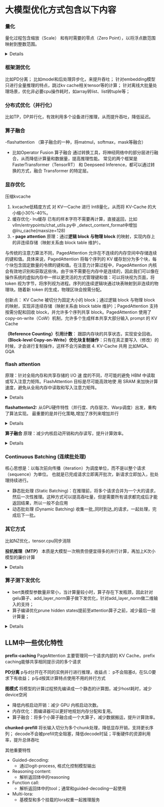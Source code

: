 # 大模型优化方式包含以下内容

### 量化
量化过程包含缩放（Scale） 和有时需要的零点（Zero Point），以将浮点数范围映射到整数范围。

<details><summary>Details</summary>
<p>
包含w8a8,w4a16,w8a16,w8a8c8(perchannel以及pertoken)
一般像w8a8都是激活层pertoken，权重层perchannel量化；一般使用对称量化，非对称对硬件都有要求，计算会变慢，但是精度提升。量化同时降低首token时延和增量推理时延。

量化中会出现的一类问题是幻觉问题，可以通过量化回退解决

优势：
模型体积减少：4bit量化可使模型大小减少75%（例如，70B模型从140GB降至35GB）。
降低内存带宽压力：读取4bit权重所需带宽是读取16bit权重的1/4。
加速计算：许多硬件（如GPU的Tensor Cores）对低精度计算有专门优化，计算速度更快。

量化中计算参考文章：https://newsletter.maartengrootendorst.com/p/a-visual-guide-to-quantization
</p>
</details>

### 框架测优化
比如PD分离；
比如model和后处理异步化，来提升吞吐；
针对embedding模型只进行全量推理的特点，跳过kv cache相关tensor等的计算；
针对离线大批量处理场景，优化非必要cpu操作耗时，如array转list、list转tuple等；

### 分布式优化（并行化）
比如TP，DP并行化，有效利用多个设备进行推理，从而提升吞吐，降低延迟。

### 算子融合
  -flashattention （算子融合的一种，将matmul，softmax，mask等融合）
  - 比如Operator Fusion 算子融合
  通过转换工具，将神经网络中的部分层进行融合，从而降低计算量和数据量，提高推理性能。
  常见的两个框架是 FasterTransformer（TensorRT） 和 Deepseed Inference，都可以通过转换的方式，融合 Transformer 的特定层。

### 显存优化
压缩kvcache

1. kvcache低精度方式
对 KV—Cache 进行 Int8量化，从而将 KV-Cache 的大小缩小30%-40%。
2. 缓存优化- lru缓存
    已有的样本字符不需要再计算，直接返回，比如vllm/entrypoints/chat_utils.py中  _detect_content_format中增加@lru_cache(maxsize=128)
3. **- page attention**
原理：通过**逻辑 block 与物理 block** 的映射，实现内存上的非连续存储（映射关系由 block table 维护）。

与传统的注意力算法不同，PagedAttention 允许在不连续的内存空间中存储连续的键和值。具体来说，PagedAttention 将每个序列的 KV 缓存划分为多个块，每个块包含固定数量的令牌的键和值。在注意力计算过程中，PagedAttention 内核会有效地识别和获取这些块。由于块不需要在内存中是连续的，因此我们可以像在操作系统的虚拟内存中一样以更灵活的方式管理键和值：可以将块视为页面，将 token 视为字节，将序列视为进程。序列的连续逻辑块通过块表映射到非连续的物理块。随着新 token 的生成，物理区块会按需分配。

创新点：
KV Cache 被切分为固定大小的 block；通过逻辑 block 与物理 block 的映射，实现非连续存储（映射关系由 block table 维护）；PagedAttention 支持按需分配和回收 block，并允许多个序列共享 block。PagedAttention 使用了 copy-on-write（CoW）机制，允许多个生成样本共享大部分输入 prompt 的 KV Cache

**（Reference Counting）引用计数**： 跟踪内存块的共享状态，实现安全回收。
**（Block-level Copy-on-Write）优化块复制操作**：只有在真正要写入（修改）的时候，才会进行复制操作，这样不会污染数据
4. KV-Cache 共用
比如MQA、GQA


### flash attention
原理：针对全局内存和共享存储的 I/O 速 度的不同，尽可能的避免 HBM 中读取或写入注意力矩阵。FlashAttention 目标是尽可能高效地使 用 SRAM 来加快计算速度，避免从全局内存中读取和写入注意力矩阵。

<details><summary>Details</summary>
<p>
Flash Attention 的核心思想是 “分块计算” 和 “核融合”。
*分块（Tiling）*：将大的 Q, K, V 矩阵分割成小的块（Tiles），这些块的大小足以被加载到 GPU 的高速 SRAM 中。
循环计算：通过双重循环，将这些小块从 HBM 加载到 SRAM，然后在 SRAM 内部进行所有的计算步骤（矩阵乘法、Softmax、矩阵乘法）。
*核融合（Kernel Fusion）*：将整个注意力计算（MatMul -> Softmax -> MatMul）融合打包成一个单独的Kernel来方便快速计算

> [!CAUTION]
> 

*重计算（Recomputation）：*
Softmax 操作本身是全局的，因为它需要知道所有元素的值来计算归一化分母。在反向传播时，Flash Attention 不需要存储巨大的中间矩阵 S 和 P。它只存储了最终的输出 O 和统计量 l, m。当需要计算梯度时，它会利用存储的 Q, K, V, O, l, m 以及反向传播算法，重新计算出注意力矩阵 S 和 P 的块。这是一种用计算换空间的典型策略。

优势：显存占用从O(N²)降至O(N)，允许处理极长序列。
</p>
</details>

**flashattenton2:**
从GPU硬件特性（并行度、内存层次、Warp调度）出发，重构了算法实现。
最重要的是并行化策略,增加了序列来增加并行
<details><summary>Details</summary>
<p>
FlashAttention-1：它的并行化主要集中在非序列维度上，即批量大小（Batch Size）和注意力头数（Heads）。对于序列本身，它采用的是串行循环的方式。flashattenton2新增在序列长度维度并行。将不同块的计算分配给不同的GPU线程块（Thread Block）。
循环顺序（外循环 vs 内循环）：减少了HBM访问,q变成只要读一遍
Warpanize 设计：每个Warp独立负责计算一个子块的注意力输出，最后再通过共享内存（Shared Memory）进行归约合并。
</p>
</details>



**算子融合**
原理：减少内核启动开销和内存读写，提升计算效率。
<details><summary>Details</summary>
<p>
神经网络由许多层（算子）组成，如：Linear -> GeLU -> Linear。
在未优化的情况下，每个算子都会启动一个独立的GPU内核（Kernel），并将中间结果写回HBM，然后再由下一个算子读入。这个过程会产生大量的内核启动开销和内存读写延迟。
算子融合将多个连续的操作合并成一个单一的、定制化的内核。
例如：将 MatMul + Add（偏置） + GeLU 三个算子融合成一个 FusedMatMulBiasGeLU 内核。
</p>
</details>

### Continuous Batching (连续批处理)
核心思想是：以每次前向传播（iteration）为调度单位，而不是以整个请求（sequence）为单位。
也就是已完成请求立即离开批次，新请求立即加入，批处理持续进行。

- 静态批处理 (Static Batching)：在推理前，将多个请求合并为一个大的请求，然后一次性推理。这种方式可以提高吞吐量，但是需要所有请求都完成后才能返回结果，所以一般不会应用
- 动态批处理 (Dynamic Batching)
收集一批_同时到达_的请求，一起处理，完成后下一批。


### 其它方式
比如NZ优化，tensor.cpu同步消除

**投机推理（MTP）**
本质是大模型一次稍贵但便宜得多的并行计算，再加上K次小模型的廉价计算
<details><summary>Details</summary>
<p>
小模型选择：
优先是

1. 同架构缩小版（最常用、最有效）：
2. 量化后模型
3. 使用网络前几层（缺点：实现复杂，需要修改模型结构，浅层表示可能无法很好地模拟完整模型的输出。）
4. 专用知识蒸馏小模型（缺点：需要额外的训练成本和数据。）

降低延迟的核心原因在于：用一次昂贵的并行计算，换取了多次昂贵的串行计算。因为大模型在这个过程中并没有自己生成任何新token！它只是在计算一组已知候选token的概率。

为什么一次并行验证比三次串行生成快得多？
硬件利用效率：GPU是一种大规模并行处理器，它最擅长做的事情就是一次性处理一大块数据。一次处理长为 L+K 的序列，其计算效率远高于串行处理3个长度分别为 L, L+1, L+2 的序列。
内核启动开销：每次启动GPU内核（Kernel）进行前向传播都有固定的开销。合并成一次内核启动，就消除了两次额外的开销。
内存读写优化：一次处理长序列的数据可以更好地利用缓存，减少与慢速显存（HBM）的通信次数。
</p>
</details>

### 算子测下发优化
- bert类模型参数量非常小，当计算量较小时，算子存在下发瓶颈，因此针对gelu算子、add_layer_norm算子做下发优化，针对add_layer_norm做二维输入的支持；
- 算子编译优化prune hidden states提前至attention算子之前，减少最后一层计算量；

<details><summary>Details</summary>
<p>
当前最后一层流程：
norm -> qkv_proj -> rope -> attention -> o_proj -> norm -> gate_up_proj -> gelu -> down_proj -> _prune_hidden_states
将prune前移到attention之前：
norm -> qkv_proj -> rope -> _prune_hidden_states -> attention -> o_proj -> norm -> gate_up_proj -> gelu -> down_proj
</p>
</details>

## LLM中一些优化特性
**prefix-caching**
PageAttention 主要管理同一个请求内部的 KV Cache，prefix caching能够共享相同提示词的多个请求

**PD分离**
p与d分开在不同的实例并行进行推理，收益点：
p不会阻塞d，在SLO要求下有收益；
p与d按其计算特点使用不用的并行方式

**图模式**
将模型的计算过程预先编译成一个静态的计算图，减少host耗时，减少device空闲

- 降低内核启动开销：减少 GPU 内核启动次数。
- 内存优化：图编译器可以更好地规划内存分配和复用。
- 算子融合：将多个小算子融合成一个大算子，减少数据搬运，提升计算效率。

**chunked-prefill**
将长输入切分为多个chunk处理，降低显存开销，支持更长序列；
decode不会被prefill完全阻塞，降低decode时延；平衡硬件的资源利用率，提升总体吞吐

其他重要特性

- Guided-decoding:
    - 通过logit-process, 格式化控制模型输出
- Reasoning content:
    - 解析返回体中的reasoning
- Function call:
    - 解析返回体中的tool；通常和guided-decoding一起使用
- Multi-lora:
    - 基模型和多个挂载的lora权重一起推理服务